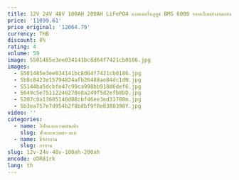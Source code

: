 ```yaml
---
title: 12V 24V 48V 100AH 200AH LiFePO4 แบตเตอรี่บลูทูธ BMS 6000 รอบเก็บพลังงานแสงอาทิตย์ RV Campers Off-Road Off-Grid รถกอล์ฟ
price: '11099.61'
price_original: '12064.79'
currency: THB
discount: 8%
rating: 4
volume: 59
image: S501485e3ee034141bc8d64f7421cb0186.jpg
images:
  - S501485e3ee034141bc8d64f7421cb0186.jpg
  - Sb8c8423e15794824afb26488ae84dc1dN.jpg
  - S5144ba5dcbfe47c99ca998bb918d6def6.jpg
  - S649c5e75112246278e8a249f5d2efb8bD.jpg
  - S207c0a13605146d08cbf46ee3ed31708m.jpg
  - Sb3ea757e7d954b2f8b8bf9f8e0380398Y.jpg
video: ''
categories:
  - name: กีฬาและความบันเทิง
    slug: ฬาและความบ-นเท
  - name: ขี่จักรยาน
    slug: กรยาน
slug: 12v-24v-48v-100ah-200ah
encode: oDR81rk
lang: th
---
```

  